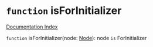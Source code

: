 # `function` isForInitializer

[Documentation Index](../README.md)

`function` isForInitializer(node: [Node](../interface.Node/README.md)): node `is` ForInitializer